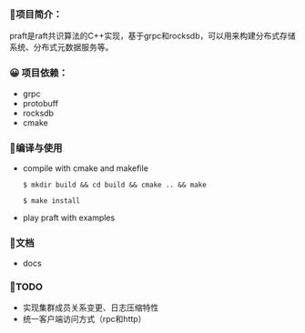 ### 🌱项目简介：
praft是raft共识算法的C++实现，基于grpc和rocksdb，可以用来构建分布式存储系统、分布式元数据服务等。

### 😀 项目依赖：
- grpc
- protobuff
- rocksdb
- cmake

### 🔨编译与使用
- compile with cmake and makefile

  `$ mkdir build && cd build && cmake .. && make`

  `$ make install`

- play praft with examples

### 🧾文档
- docs

### 📆TODO
- 实现集群成员关系变更、日志压缩特性
- 统一客户端访问方式（rpc和http）
